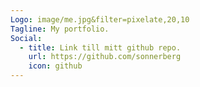 ```yaml
---
Logo: image/me.jpg&filter=pixelate,20,10
Tagline: My portfolio.
Social:
  - title: Link till mitt github repo.
    url: https://github.com/sonnerberg
    icon: github
---
```

